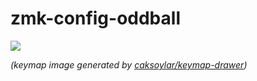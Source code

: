 # zmk-config-oddball


<img src="keymap-drawer/oddball.svg" >

_(keymap image generated by [caksoylar/keymap-drawer](https://github.com/caksoylar/keymap-drawer))_

